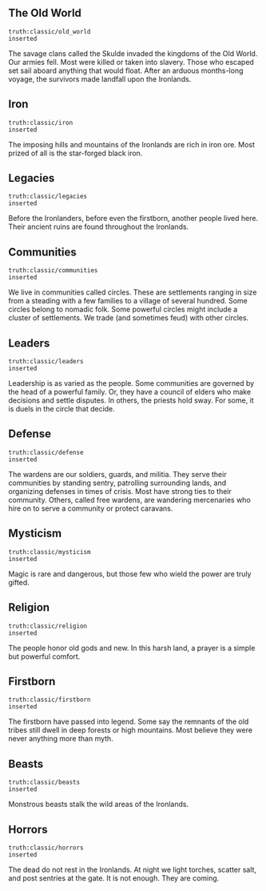 ## The Old World
```iron-vault-truth
truth:classic/old_world
inserted
```
The savage clans called the Skulde invaded the kingdoms of the Old World. Our armies fell. Most were killed or taken into slavery. Those who escaped set sail aboard anything that would float. After an arduous months-long voyage, the survivors made landfall upon the Ironlands.

## Iron
```iron-vault-truth
truth:classic/iron
inserted
```
The imposing hills and mountains of the Ironlands are rich in iron ore. Most prized of all is the star-forged black iron.

## Legacies
```iron-vault-truth
truth:classic/legacies
inserted
```
Before the Ironlanders, before even the firstborn, another people lived here. Their ancient ruins are found throughout the Ironlands.

## Communities
```iron-vault-truth
truth:classic/communities
inserted
```
We live in communities called circles. These are settlements ranging in size from a steading with a few families to a village of several hundred. Some circles belong to nomadic folk. Some powerful circles might include a cluster of settlements. We trade (and sometimes feud) with other circles.

## Leaders
```iron-vault-truth
truth:classic/leaders
inserted
```
Leadership is as varied as the people. Some communities are governed by the head of a powerful family. Or, they have a council of elders who make decisions and settle disputes. In others, the priests hold sway. For some, it is duels in the circle that decide.

## Defense
```iron-vault-truth
truth:classic/defense
inserted
```
The wardens are our soldiers, guards, and militia. They serve their communities by standing sentry, patrolling surrounding lands, and organizing defenses in times of crisis. Most have strong ties to their community. Others, called free wardens, are wandering mercenaries who hire on to serve a community or protect caravans.

## Mysticism
```iron-vault-truth
truth:classic/mysticism
inserted
```
Magic is rare and dangerous, but those few who wield the power are truly gifted.

## Religion
```iron-vault-truth
truth:classic/religion
inserted
```
The people honor old gods and new. In this harsh land, a prayer is a simple but powerful comfort.

## Firstborn
```iron-vault-truth
truth:classic/firstborn
inserted
```
The firstborn have passed into legend. Some say the remnants of the old tribes still dwell in deep forests or high mountains. Most believe they were never anything more than myth.

## Beasts
```iron-vault-truth
truth:classic/beasts
inserted
```
Monstrous beasts stalk the wild areas of the Ironlands.

## Horrors
```iron-vault-truth
truth:classic/horrors
inserted
```
The dead do not rest in the Ironlands. At night we light torches, scatter salt, and post sentries at the gate. It is not enough. They are coming.

